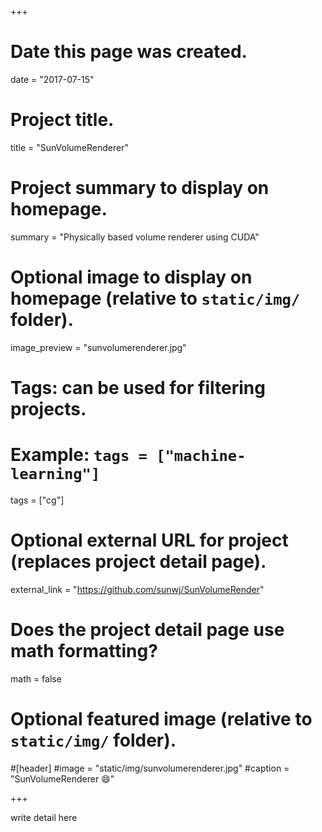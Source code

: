 +++
# Date this page was created.
date = "2017-07-15"

# Project title.
title = "SunVolumeRenderer"

# Project summary to display on homepage.
summary = "Physically based volume renderer using CUDA"

# Optional image to display on homepage (relative to `static/img/` folder).
image_preview = "sunvolumerenderer.jpg"

# Tags: can be used for filtering projects.
# Example: `tags = ["machine-learning"]`
tags = ["cg"]

# Optional external URL for project (replaces project detail page).
external_link = "https://github.com/sunwj/SunVolumeRender"

# Does the project detail page use math formatting?
math = false

# Optional featured image (relative to `static/img/` folder).
#[header]
#image = "static/img/sunvolumerenderer.jpg"
#caption = "SunVolumeRenderer :smile:"

+++

write detail here

